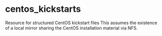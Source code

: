 # centos_kickstarts
Resource for structured CentOS kickstart files
This assumes the existence of a local mirror sharing the CentOS installation material via NFS.
